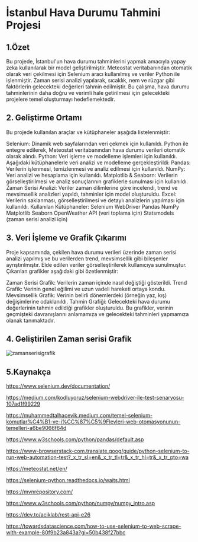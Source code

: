 # İstanbul Hava Durumu Tahmini Projesi
## 1.Özet
Bu projede, İstanbul'un hava durumu tahminlerini yapmak amacıyla yapay zeka kullanılarak bir model geliştirilmiştir. Meteostat veritabanından otomatik olarak veri çekilmesi için Selenium aracı kullanılmış ve veriler Python ile işlenmiştir. Zaman serisi analizi yapılarak, sıcaklık, nem ve rüzgar gibi faktörlerin gelecekteki değerleri tahmin edilmiştir. Bu çalışma, hava durumu tahminlerinin daha doğru ve verimli hale getirilmesi için gelecekteki projelere temel oluşturmayı hedeflemektedir.


## 2. Geliştirme Ortamı
Bu projede kullanılan araçlar ve kütüphaneler aşağıda listelenmiştir:

Selenium: Dinamik web sayfalarından veri çekmek için kullanıldı. Python ile entegre edilerek, Meteostat veritabanından hava durumu verileri otomatik olarak alındı.
Python: Veri işleme ve modelleme işlemleri için kullanıldı. Aşağıdaki kütüphanelerle veri analizi ve modelleme gerçekleştirildi:
Pandas: Verilerin işlenmesi, temizlenmesi ve analiz edilmesi için kullanıldı.
NumPy: Veri analizi ve hesaplama için kullanıldı.
Matplotlib & Seaborn: Verilerin görselleştirilmesi ve analiz sonuçlarının grafiklerle sunulması için kullanıldı.
Zaman Serisi Analizi: Veriler zaman dilimlerine göre incelendi, trend ve mevsimsellik analizleri yapıldı, tahminler için model oluşturuldu.
Excel: Verilerin saklanması, görselleştirilmesi ve detaylı analizlerin yapılması için kullanıldı.
Kullanılan Kütüphaneler:
Selenium WebDriver
Pandas
NumPy
Matplotlib
Seaborn
OpenWeather API (veri toplama için)
Statsmodels (zaman serisi analizi için)

## 3. Veri İşleme ve Grafik Çıkarımı
Proje kapsamında, çekilen hava durumu verileri üzerinde zaman serisi analizi yapılmış ve bu verilerden trend, mevsimsellik gibi bileşenler ayrıştırılmıştır. Elde edilen veriler görselleştirilerek kullanıcıya sunulmuştur. Çıkarılan grafikler aşağıdaki gibi özetlenmiştir:

Zaman Serisi Grafik: Verilerin zaman içinde nasıl değiştiği gösterildi.
Trend Grafik: Verinin genel eğilimi ve uzun vadeli hareketi ortaya kondu.
Mevsimsellik Grafik: Verinin belirli dönemlerdeki (örneğin yaz, kış) değişimlerine odaklanıldı.
Tahmin Grafiği: Gelecekteki hava durumu değerlerinin tahmin edildiği grafikler oluşturuldu.
Bu grafikler, verinin geçmişteki davranışlarını anlamamıza ve gelecekteki tahminleri yapmamıza olanak tanımaktadır.

## 4. Geliştirilen Zaman serisi Grafik

![zamanserisigrafik](https://github.com/user-attachments/assets/03bb45a7-e29e-4561-b5d4-2044ddb5ac71)


## 5.Kaynakça
https://www.selenium.dev/documentation/ 

https://medium.com/kodluyoruz/selenium-webdriver-ile-test-senaryosu-107ad1f99229

https://muhammedtalhacevik.medium.com/temel-selenium-komutlar%C4%B1-ve-i%CC%87%C5%9Flevleri-web-otomasyonunun-temelleri-a6be9066f64d

https://www.w3schools.com/python/pandas/default.asp

https://www-browserstack-com.translate.goog/guide/python-selenium-to-run-web-automation-test?_x_tr_sl=en&_x_tr_tl=tr&_x_tr_hl=tr&_x_tr_pto=wa

https://meteostat.net/en/

https://selenium-python.readthedocs.io/waits.html 

https://mvnrepository.com/

https://www.w3schools.com/python/numpy/numpy_intro.asp

https://dev.to/aciklab/rest-api-e26 

https://towardsdatascience.com/how-to-use-selenium-to-web-scrape-with-example-80f9b23a843a?gi=50b438f27bbc 
